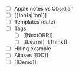 
- [ ] Apple notes vs Obsidian
- [ ] [[1on1s|1on1]]
- [ ] Templates (date)
- [ ] Tags
	- [ ] [[NextOKR]]
	- [ ] [[Learn]] [[Think]]
- [ ] Hiring example
- [ ] Aliases [[DC]]
- [ ] [[Demo]]